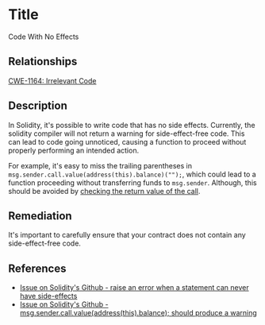 # Title
Code With No Effects

## Relationships
[CWE-1164: Irrelevant Code](https://cwe.mitre.org/data/definitions/1164.html)

## Description
In Solidity, it's possible to write code that has no side effects. Currently, the solidity compiler will not return a warning for side-effect-free code. This can lead to code going unnoticed, causing a function to proceed without properly performing an intended action.

For example, it's easy to miss the trailing parentheses in `msg.sender.call.value(address(this).balance)("");`, which could lead to a function proceeding without transferring funds to `msg.sender`. Although, this should be avoided by [checking the return value of the call](./SWC-104.md).

## Remediation
It's important to carefully ensure that your contract does not contain any side-effect-free code.

## References
- [Issue on Solidity's Github - raise an error when a statement can never have side-effects](https://github.com/ethereum/solidity/issues/2707)
- [Issue on Solidity's Github - msg.sender.call.value(address(this).balance); should produce a warning](https://github.com/ethereum/solidity/issues/7096)
